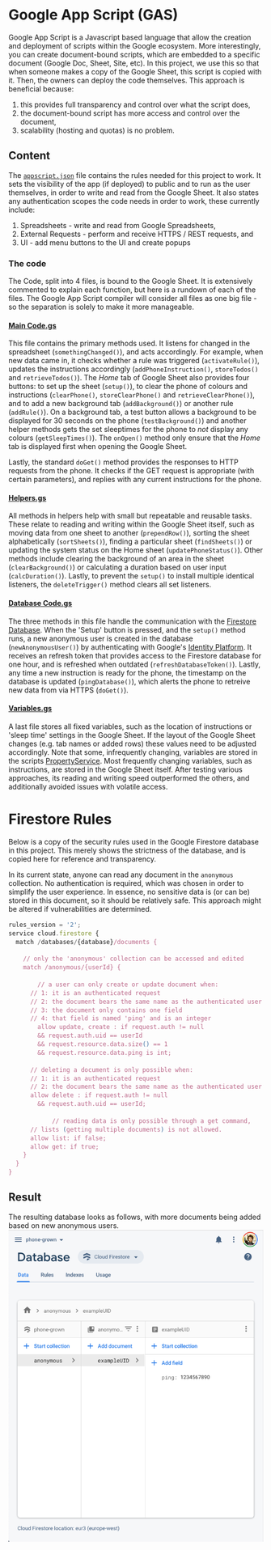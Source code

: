 # Google App Script (GAS)
Google App Script is a Javascript based language that allow the creation and deployment of scripts within the Google ecosystem. More interestingly, you can create document-bound scripts, which are embedded to a specific document (Google Doc, Sheet, Site, etc). In this project, we use this so that when someone makes a copy of the Google Sheet, this script is copied with it. Then, the owners can deploy the code themselves. This approach is beneficial because:
1. this provides full transparency and control over what the script does,
1. the document-bound script has more access and control over the document,
1. scalability (hosting and quotas) is no problem.

## Content
The [`appscript.json`](appscript.json) file contains the rules needed for this project to work. It sets the visibility of the app (if deployed) to public and to run as the user themselves, in order to write and read from the Google Sheet. It also states any authentication scopes the code needs in order to work, these currently include:
1. Spreadsheets - write and read from Google Spreadsheets,
1. External Requests - perform and receive HTTPS / REST requests, and
1. UI - add menu buttons to the UI and create popups

### The code
The Code, split into 4 files, is bound to the Google Sheet. It is extensively commented to explain each function, but here is a rundown of each of the files. The Google App Script compiler will consider all files as one big file - so the separation is solely to make it more manageable.

#### [Main Code.gs](Main%20Code.gs)
This file contains the primary methods used. It listens for changed in the spreadsheet (`somethingChanged()`), and acts accordingly. For example, when new data came in, it checks whether a rule was triggered (`activateRule()`), updates the instructions accordingly (`addPhoneInstruction()`, `storeTodos()` and `retrieveTodos()`). The _Home_ tab of Google Sheet also provides four buttons: to set up the sheet (`setup()`), to clear the phone of colours and instructions (`clearPhone()`, `storeClearPhone()` and `retrieveClearPhone()`), and to add a new background tab (`addBackground()`) or another rule (`addRule()`). On a background tab, a test button allows a background to be displayed for 30 seconds on the phone (`testBackground()`) and another helper methods gets the set sleeptimes for the phone to _not_ display any colours (`getSleepTimes()`). The `onOpen()` method only ensure that the _Home_ tab is displayed first when opening the Google Sheet.

Lastly, the standard `doGet()` method provides the responses to HTTP requests from the phone. It checks if the GET request is appropriate (with certain parameters), and replies with any current instructions for the phone.


#### [Helpers.gs](Helpers.gs)
All methods in helpers help with small but repeatable and reusable tasks. These relate to reading and writing within the Google Sheet itself, such as moving data from one sheet to another (`prependRow()`), sorting the sheet alphabetically (`sortSheets()`), finding a particular sheet (`findSheets()`) or updating the system status on the Home sheet (`updatePhoneStatus()`). Other methods include clearing the background of an area in the sheet (`clearBackground()`) or calculating a duration based on user input (`calcDuration()`). Lastly, to prevent the `setup()` to install multiple identical listeners, the `deleteTrigger()` method clears all set listeners.

#### [Database Code.gs](Database%20Code.gs)
The three methods in this file handle the communication with the [Firestore Database](#firestore-rules). When the 'Setup' button is pressed, and the `setup()` method runs, a new anonymous user is created in the database (`newAnonymousUser()`) by authenticating with Google's [Identity Platform](https://cloud.google.com/identity-platform/). It receives an refresh token that provides access to the Firestore database for one hour, and is refreshed when outdated (`refreshDatabaseToken()`). Lastly, any time a new instruction is ready for the phone, the timestamp on the database is updated (`pingDatabase()`), which alerts the phone to retreive new data from via HTTPS (`doGet()`).


#### [Variables.gs](Variables.gs)
A last file stores all fixed variables, such as the location of instructions or 'sleep time' settings in the Google Sheet. If the layout of the Google Sheet changes (e.g. tab names or added rows) these values need to be adjusted accordingly. Note that some, infrequently changing, variables are stored in the scripts [PropertyService](https://developers.google.com/apps-script/reference/properties/properties-service). Most frequently changing variables, such as instructions, are stored in the Google Sheet itself. After testing various approaches, its reading and writing speed outperformed the others, and additionally avoided issues with volatile access.

# Firestore Rules
Below is a copy of the security rules used in the Google Firestore database in this project. This merely shows the strictness of the database, and is copied here for reference and transparency.

In its current state, anyone can read any document in the `anonymous` collection. No authentication is required, which was chosen in order to simplify the user experience. In essence, no sensitive data is (or can be) stored in this document, so it should be relatively safe. This approach might be altered if vulnerabilities are determined.


```js
rules_version = '2';
service cloud.firestore {
  match /databases/{database}/documents {

    // only the 'anonymous' collection can be accessed and edited
    match /anonymous/{userId} {

    	// a user can only create or update document when:
      // 1: it is an authenticated request
      // 2: the document bears the same name as the authenticated user
      // 3: the document only contains one field
      // 4: that field is named 'ping' and is an integer
    	allow update, create : if request.auth != null
      	&& request.auth.uid == userId
      	&& request.resource.data.size() == 1
        && request.resource.data.ping is int;

      // deleting a document is only possible when:
      // 1: it is an authenticated request
      // 2: the document bears the same name as the authenticated user
      allow delete : if request.auth != null
      	&& request.auth.uid == userId;

			// reading data is only possible through a get command,
      // lists (getting multiple documents) is not allowed.
      allow list: if false;
      allow get: if true;
    }
  }
}
```

## Result
The resulting database looks as follows, with more documents being added based on new anonymous users.
![Screenshot of the Database](database.png)
